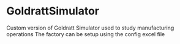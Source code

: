 # GoldrattSimulator
Custom version of Goldratt Simulator used to study manufacturing operations 
The factory can be setup using the config excel file
